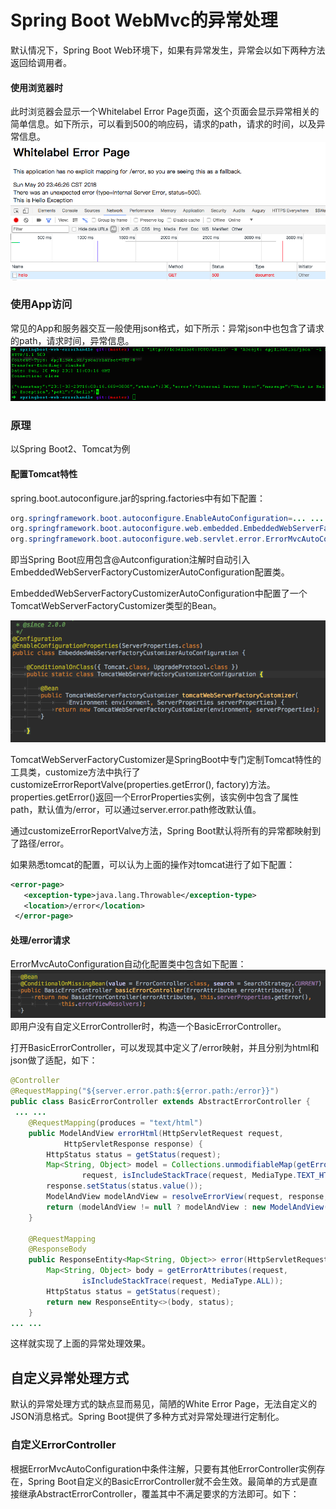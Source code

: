 # Spring Boot WebMvc的异常处理

默认情况下，Spring Boot Web环境下，如果有异常发生，异常会以如下两种方法返回给调用者。

#### 使用浏览器时

此时浏览器会显示一个Whitelabel Error Page页面，这个页面会显示异常相关的简单信息。如下所示，可以看到500的响应码，请求的path，请求的时间，以及异常信息。![](/assets/default-exception-white-page.png)

### 使用App访问

常见的App和服务器交互一般使用json格式，如下所示：异常json中也包含了请求的path，请求时间，异常信息。![](/assets/default-exception-json.png)

### 原理

以Spring Boot2、Tomcat为例

#### 配置Tomcat特性

spring.boot.autoconfigure.jar的spring.factories中有如下配置：

```java
org.springframework.boot.autoconfigure.EnableAutoConfiguration=... ...
org.springframework.boot.autoconfigure.web.embedded.EmbeddedWebServerFactoryCustomizerAutoConfiguration,... ...
org.springframework.boot.autoconfigure.web.servlet.error.ErrorMvcAutoConfiguration,... ...
```

即当 Spring Boot应用包含@Autconfiguration注解时自动引入EmbeddedWebServerFactoryCustomizerAutoConfiguration配置类。

EmbeddedWebServerFactoryCustomizerAutoConfiguration中配置了一个TomcatWebServerFactoryCustomizer类型的Bean。

![](/assets/EmbeddedWebServerFactoryCustomizerAutoConfiguration.png)

TomcatWebServerFactoryCustomizer是SpringBoot中专门定制Tomcat特性的工具类，customize方法中执行了customizeErrorReportValve\(properties.getError\(\), factory\)方法。properties.getError\(\)返回一个ErrorProperties实例，该实例中包含了属性path，默认值为/error，可以通过server.error.path修改默认值。

通过customizeErrorReportValve方法，Spring Boot默认将所有的异常都映射到了路径/error。

如果熟悉tomcat的配置，可以认为上面的操作对tomcat进行了如下配置：

```xml
<error-page>
   <exception-type>java.lang.Throwable</exception-type>
   <location>/error</location>
 </error-page>
```

#### 处理/error请求

ErrorMvcAutoConfiguration自动化配置类中包含如下配置：![](/assets/ErrorMvcAutoConfiguration.png)即用户没有自定义ErrorController时，构造一个BasicErrorController。

打开BasicErrorController，可以发现其中定义了/error映射，并且分别为html和json做了适配，如下：

```java
@Controller
@RequestMapping("${server.error.path:${error.path:/error}}")
public class BasicErrorController extends AbstractErrorController {
 ... ...
    @RequestMapping(produces = "text/html")
    public ModelAndView errorHtml(HttpServletRequest request,
            HttpServletResponse response) {
        HttpStatus status = getStatus(request);
        Map<String, Object> model = Collections.unmodifiableMap(getErrorAttributes(
                request, isIncludeStackTrace(request, MediaType.TEXT_HTML)));
        response.setStatus(status.value());
        ModelAndView modelAndView = resolveErrorView(request, response, status, model);
        return (modelAndView != null ? modelAndView : new ModelAndView("error", model));
    }

    @RequestMapping
    @ResponseBody
    public ResponseEntity<Map<String, Object>> error(HttpServletRequest request) {
        Map<String, Object> body = getErrorAttributes(request,
                isIncludeStackTrace(request, MediaType.ALL));
        HttpStatus status = getStatus(request);
        return new ResponseEntity<>(body, status);
    }
... ...
```

这样就实现了上面的异常处理效果。

## 自定义异常处理方式 

默认的异常处理方式的缺点显而易见，简陋的White Error Page，无法自定义的JSON消息格式。Spring Boot提供了多种方式对异常处理进行定制化。

### 自定义ErrorController

根据ErrorMvcAutoConfiguration中条件注解，只要有其他ErrorController实例存在，Spring Boot自定义的BasicErrorController就不会生效。最简单的方式是直接继承AbstractErrorController，覆盖其中不满足要求的方法即可。如下：





